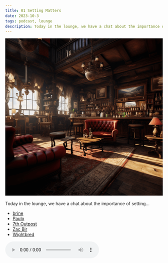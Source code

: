 ```yaml
---
title: 01 Setting Matters
date: 2023-10-3
tags: podcast, lounge
description: Today in the lounge, we have a chat about the importance of setting...
---
```


![thumb](assets/images/lounge_square2.png)

Today in the lounge, we have a chat about the importance of setting...

- [brine](https://brine.dev)
- [Paulo](https://www.lulu.com/shop/paul-jennings-and-kitty-hiraeth/palaeolithic-voyages/paperback/product-kpmy8y.html)
- [7th Outpost](https://tale-of-rat-and-snake.blogspot.com)
- [Zac Bir](https://neverendingpretending.net)
- [Wightbred](https://wightbred.itch.io/named)

<audio controls src="https://archive.org/download/play_worlds_podcast/01.fkr_lounge_setting_matters.mp3"></audio>
